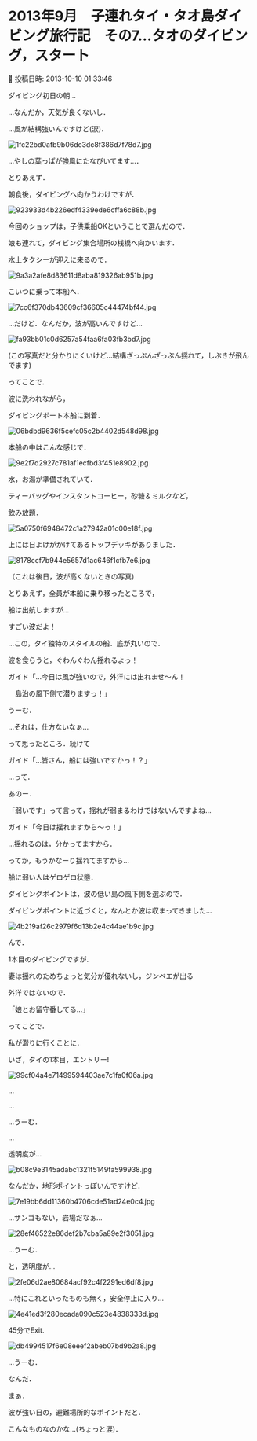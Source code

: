 # 2013年9月　子連れタイ・タオ島ダイビング旅行記　その7…タオのダイビング，スタート

📅 投稿日時: 2013-10-10 01:33:46

ダイビング初日の朝…





…なんだか，天気が良くないし．


…風が結構強いんですけど(涙)．




![1fc22bd0afb9b06dc3dc8f386d7f78d7.jpg](images/1fc22bd0afb9b06dc3dc8f386d7f78d7.jpg)




…やしの葉っぱが強風にたなびいてます…．





とりあえず．


朝食後，ダイビングへ向かうわけですが．




![923933d4b226edf4339ede6cffa6c88b.jpg](images/923933d4b226edf4339ede6cffa6c88b.jpg)




今回のショップは，子供乗船OKということで選んだので．


娘も連れて，ダイビング集合場所の桟橋へ向かいます．





水上タクシーが迎えに来るので．




![9a3a2afe8d83611d8aba819326ab951b.jpg](images/9a3a2afe8d83611d8aba819326ab951b.jpg)




こいつに乗って本船へ．




![7cc6f370db43609cf36605c44474bf44.jpg](images/7cc6f370db43609cf36605c44474bf44.jpg)




…だけど．なんだか，波が高いんですけど…




![fa93bb01c0d6257a54faa6fa03fb3bd7.jpg](images/fa93bb01c0d6257a54faa6fa03fb3bd7.jpg)




(この写真だと分かりにくいけど…結構ざっぷんざっぷん揺れて，しぶきが飛んでます)





ってことで．


波に洗われながら，


ダイビングボート本船に到着．




![06bdbd9636f5cefc05c2b4402d548d98.jpg](images/06bdbd9636f5cefc05c2b4402d548d98.jpg)




本船の中はこんな感じで．




![9e2f7d2927c781af1ecfbd3f451e8902.jpg](images/9e2f7d2927c781af1ecfbd3f451e8902.jpg)




水，お湯が準備されていて．


ティーバッグやインスタントコーヒー，砂糖＆ミルクなど，


飲み放題．




![5a0750f6948472c1a27942a01c00e18f.jpg](images/5a0750f6948472c1a27942a01c00e18f.jpg)




上には日よけがかけてあるトップデッキがありました．




![8178ccf7b944e5657d1ac646f1cfb7e6.jpg](images/8178ccf7b944e5657d1ac646f1cfb7e6.jpg)




（これは後日，波が高くないときの写真)





とりあえず，全員が本船に乗り移ったところで，


船は出航しますが…





すごい波だよ！


…この，タイ独特のスタイルの船．底が丸いので．


波を食らうと，ぐわんぐわん揺れるよっ！





ガイド「…今日は風が強いので，外洋には出れませ～ん！


　島沿の風下側で潜りますっ！」





うーむ．


…それは，仕方ないなぁ…


って思ったところ．続けて





ガイド「…皆さん，船には強いですかっ！？」





…って．


あのー．


「弱いです」って言って，揺れが弱まるわけではないんですよね…





ガイド「今日は揺れますから～っ！」





…揺れるのは，分かってますから．


ってか，もうかなーり揺れてますから…





船に弱い人はゲロゲロ状態．





ダイビングポイントは，波の低い島の風下側を選ぶので．


ダイビングポイントに近づくと，なんとか波は収まってきました…




![4b219af26c2979f6d13b2e4c44ae1b9c.jpg](images/4b219af26c2979f6d13b2e4c44ae1b9c.jpg)







んで．


1本目のダイビングですが．


妻は揺れのためちょっと気分が優れないし，ジンベエが出る


外洋ではないので．


「娘とお留守番してる…」


ってことで．


私が潜りに行くことに．





いざ，タイの1本目，エントリー!




![99cf04a4e71499594403ae7c1fa0f06a.jpg](images/99cf04a4e71499594403ae7c1fa0f06a.jpg)




…


…


…うーむ．


…


透明度が…




![b08c9e3145adabc1321f5149fa599938.jpg](images/b08c9e3145adabc1321f5149fa599938.jpg)




なんだか，地形ポイントっぽいんですけど．




![7e19bb6dd11360b4706cde51ad24e0c4.jpg](images/7e19bb6dd11360b4706cde51ad24e0c4.jpg)




…サンゴもない，岩場だなぁ…




![28ef46522e86def2b7cba5a89e2f3051.jpg](images/28ef46522e86def2b7cba5a89e2f3051.jpg)




…うーむ．


と，透明度が…




![2fe06d2ae80684acf92c4f2291ed6df8.jpg](images/2fe06d2ae80684acf92c4f2291ed6df8.jpg)




…特にこれといったものも無く，安全停止に入り…




![4e41ed3f280ecada090c523e4838333d.jpg](images/4e41ed3f280ecada090c523e4838333d.jpg)




45分でExit.




![db4994517f6e08eeef2abeb07bd9b2a8.jpg](images/db4994517f6e08eeef2abeb07bd9b2a8.jpg)







…うーむ．


なんだ．


まぁ．


波が強い日の，避難場所的なポイントだと．


こんなものなのかな…(ちょっと涙)．
